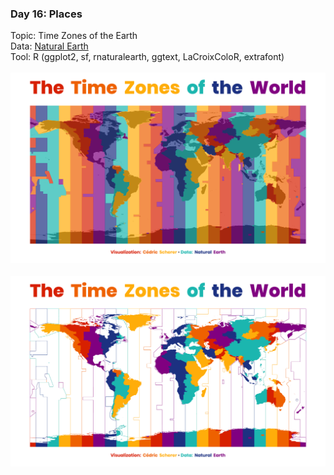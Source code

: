### Day 16: Places
Topic: Time Zones of the Earth
<br>
Data: [Natural Earth](https://www.google.com/search?client=firefox-b-d&q=naturalearth)
<br>
Tool: R (ggplot2, sf, rnaturalearth, ggtext, LaCroixColoR, extrafont)
<br><br>
![./Day17_Zones/Zones_TimezonesEarth.png](https://raw.githubusercontent.com/Z3tt/30DayMapChallenge/master/Day17_Zones/Zones_TimezonesEarth.png)
<br><br>
![./Day17_Zones/Zones_TimezonesEarth_countries.png](https://raw.githubusercontent.com/Z3tt/30DayMapChallenge/master/Day17_Zones/Zones_TimezonesEarth_countries.png)
